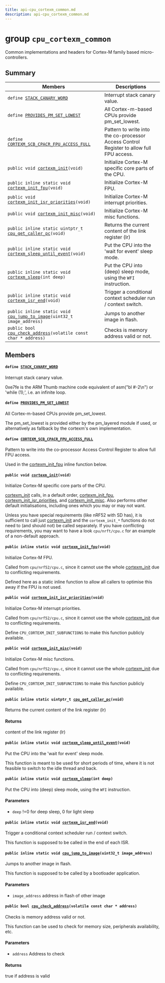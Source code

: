 ```yaml
---
title: api-cpu_cortexm_common.md
description: api-cpu_cortexm_common.md
---
```

# group `cpu_cortexm_common` 

Common implementations and headers for Cortex-M family based micro-controllers.

## Summary

 Members                        | Descriptions                                
--------------------------------|---------------------------------------------
`define `[`STACK_CANARY_WORD`](#group__cpu__cortexm__common_1ga2f0d4a98f077a68bc8e4046d80b9027b)            | Interrupt stack canary value.
`define `[`PROVIDES_PM_SET_LOWEST`](#group__cpu__cortexm__common_1ga04211208eb7863ce1c522440a91c745c)            | All Cortex-m-based CPUs provide pm_set_lowest.
`define `[`CORTEXM_SCB_CPACR_FPU_ACCESS_FULL`](#group__cpu__cortexm__common_1ga913d73a226943c8c9df177bbeecbab70)            | Pattern to write into the co-processor Access Control Register to allow full FPU access.
`public void `[`cortexm_init`](#group__cpu__cortexm__common_1ga618ef3d6a7eede1d913eff0873ff9012)`(void)`            | Initialize Cortex-M specific core parts of the CPU.
`public inline static void `[`cortexm_init_fpu`](#group__cpu__cortexm__common_1gae7b4a7c1eb24f29d6eca93f7533e01fb)`(void)`            | Initialize Cortex-M FPU.
`public void `[`cortexm_init_isr_priorities`](#group__cpu__cortexm__common_1ga88cf8bce83b348c30fa8793c31e5e7ac)`(void)`            | Initialize Cortex-M interrupt priorities.
`public void `[`cortexm_init_misc`](#group__cpu__cortexm__common_1ga2d6ff0ec67998552140b34ff6631883f)`(void)`            | Initialize Cortex-M misc functions.
`public inline static uintptr_t `[`cpu_get_caller_pc`](#group__cpu__cortexm__common_1ga04f1d3111666144deedb619ac50bbdf7)`(void)`            | Returns the current content of the link register (lr)
`public inline static void `[`cortexm_sleep_until_event`](#group__cpu__cortexm__common_1gabb179e62ec26f048ecda6d892727a7ec)`(void)`            | Put the CPU into the 'wait for event' sleep mode.
`public inline static void `[`cortexm_sleep`](#group__cpu__cortexm__common_1ga39e0029ba147e7d54f774c88b0a6510d)`(int deep)`            | Put the CPU into (deep) sleep mode, using the `WFI` instruction.
`public inline static void `[`cortexm_isr_end`](#group__cpu__cortexm__common_1ga3a5d270e33313f6509cd8d80174c592e)`(void)`            | Trigger a conditional context scheduler run / context switch.
`public inline static void `[`cpu_jump_to_image`](#group__cpu__cortexm__common_1ga55af4a69beca76c3eaa2230415ba333d)`(uint32_t image_address)`            | Jumps to another image in flash.
`public bool `[`cpu_check_address`](#group__cpu__cortexm__common_1gac30423f9a6d611b7b7d0190a8d6dd6e2)`(volatile const char * address)`            | Checks is memory address valid or not.

## Members

#### `define `[`STACK_CANARY_WORD`](#group__cpu__cortexm__common_1ga2f0d4a98f077a68bc8e4046d80b9027b) 

Interrupt stack canary value.

0xe7fe is the ARM Thumb machine code equivalent of asm("bl #-2\n") or 'while (1);', i.e. an infinite loop.

#### `define `[`PROVIDES_PM_SET_LOWEST`](#group__cpu__cortexm__common_1ga04211208eb7863ce1c522440a91c745c) 

All Cortex-m-based CPUs provide pm_set_lowest.

The pm_set_lowest is provided either by the pm_layered module if used, or alternatively as fallback by the cortexm's own implementation.

#### `define `[`CORTEXM_SCB_CPACR_FPU_ACCESS_FULL`](#group__cpu__cortexm__common_1ga913d73a226943c8c9df177bbeecbab70) 

Pattern to write into the co-processor Access Control Register to allow full FPU access.

Used in the [cortexm_init_fpu](./doc/starlight-docs/src/content/docs/apidoc/api-undefined.md#group__cpu__cortexm__common_1gae7b4a7c1eb24f29d6eca93f7533e01fb) inline function below.

#### `public void `[`cortexm_init`](#group__cpu__cortexm__common_1ga618ef3d6a7eede1d913eff0873ff9012)`(void)` 

Initialize Cortex-M specific core parts of the CPU.

[cortexm_init](./doc/starlight-docs/src/content/docs/apidoc/api-undefined.md#group__cpu__cortexm__common_1ga618ef3d6a7eede1d913eff0873ff9012) calls, in a default order, [cortexm_init_fpu](./doc/starlight-docs/src/content/docs/apidoc/api-undefined.md#group__cpu__cortexm__common_1gae7b4a7c1eb24f29d6eca93f7533e01fb), [cortexm_init_isr_priorities](./doc/starlight-docs/src/content/docs/apidoc/api-undefined.md#group__cpu__cortexm__common_1ga88cf8bce83b348c30fa8793c31e5e7ac), and [cortexm_init_misc](./doc/starlight-docs/src/content/docs/apidoc/api-undefined.md#group__cpu__cortexm__common_1ga2d6ff0ec67998552140b34ff6631883f). Also performs other default initialisations, including ones which you may or may not want.

Unless you have special requirements (like nRF52 with SD has), it is sufficient to call just [cortexm_init](./doc/starlight-docs/src/content/docs/apidoc/api-undefined.md#group__cpu__cortexm__common_1ga618ef3d6a7eede1d913eff0873ff9012) and the `cortexm_init_*` functions do not need to (and should not) be called separately. If you have conflicting requirements, you may want to have a look `cpu/nrft/cpu.c` for an example of a non-default approach.

#### `public inline static void `[`cortexm_init_fpu`](#group__cpu__cortexm__common_1gae7b4a7c1eb24f29d6eca93f7533e01fb)`(void)` 

Initialize Cortex-M FPU.

Called from `cpu/nrf52/cpu.c`, since it cannot use the whole [cortexm_init](./doc/starlight-docs/src/content/docs/apidoc/api-undefined.md#group__cpu__cortexm__common_1ga618ef3d6a7eede1d913eff0873ff9012) due to conflicting requirements.

Defined here as a static inline function to allow all callers to optimise this away if the FPU is not used.

#### `public void `[`cortexm_init_isr_priorities`](#group__cpu__cortexm__common_1ga88cf8bce83b348c30fa8793c31e5e7ac)`(void)` 

Initialize Cortex-M interrupt priorities.

Called from `cpu/nrf52/cpu.c`, since it cannot use the whole [cortexm_init](./doc/starlight-docs/src/content/docs/apidoc/api-undefined.md#group__cpu__cortexm__common_1ga618ef3d6a7eede1d913eff0873ff9012) due to conflicting requirements.

Define `CPU_CORTEXM_INIT_SUBFUNCTIONS` to make this function publicly available.

#### `public void `[`cortexm_init_misc`](#group__cpu__cortexm__common_1ga2d6ff0ec67998552140b34ff6631883f)`(void)` 

Initialize Cortex-M misc functions.

Called from `cpu/nrf52/cpu.c`, since it cannot use the whole [cortexm_init](./doc/starlight-docs/src/content/docs/apidoc/api-undefined.md#group__cpu__cortexm__common_1ga618ef3d6a7eede1d913eff0873ff9012) due to conflicting requirements.

Define `CPU_CORTEXM_INIT_SUBFUNCTIONS` to make this function publicly available.

#### `public inline static uintptr_t `[`cpu_get_caller_pc`](#group__cpu__cortexm__common_1ga04f1d3111666144deedb619ac50bbdf7)`(void)` 

Returns the current content of the link register (lr)

#### Returns
content of the link register (lr)

#### `public inline static void `[`cortexm_sleep_until_event`](#group__cpu__cortexm__common_1gabb179e62ec26f048ecda6d892727a7ec)`(void)` 

Put the CPU into the 'wait for event' sleep mode.

This function is meant to be used for short periods of time, where it is not feasible to switch to the idle thread and back.

#### `public inline static void `[`cortexm_sleep`](#group__cpu__cortexm__common_1ga39e0029ba147e7d54f774c88b0a6510d)`(int deep)` 

Put the CPU into (deep) sleep mode, using the `WFI` instruction.

#### Parameters
* `deep` !=0 for deep sleep, 0 for light sleep

#### `public inline static void `[`cortexm_isr_end`](#group__cpu__cortexm__common_1ga3a5d270e33313f6509cd8d80174c592e)`(void)` 

Trigger a conditional context scheduler run / context switch.

This function is supposed to be called in the end of each ISR.

#### `public inline static void `[`cpu_jump_to_image`](#group__cpu__cortexm__common_1ga55af4a69beca76c3eaa2230415ba333d)`(uint32_t image_address)` 

Jumps to another image in flash.

This function is supposed to be called by a bootloader application.

#### Parameters
* `image_address` address in flash of other image

#### `public bool `[`cpu_check_address`](#group__cpu__cortexm__common_1gac30423f9a6d611b7b7d0190a8d6dd6e2)`(volatile const char * address)` 

Checks is memory address valid or not.

This function can be used to check for memory size, peripherals availability, etc.

#### Parameters
* `address` Address to check 

#### Returns
true if address is valid

